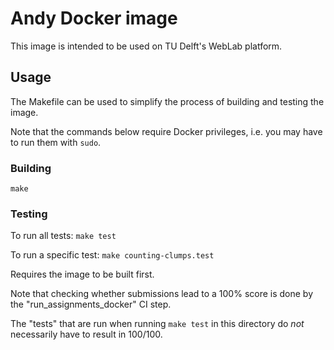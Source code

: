 # Andy Docker image

This image is intended to be used on TU Delft's WebLab platform.

## Usage

The Makefile can be used to simplify the process of building and testing the image.

Note that the commands below require Docker privileges, i.e. you may have to run them with `sudo`.

### Building

`make`

### Testing

To run all tests:
`make test`

To run a specific test:
`make counting-clumps.test`

Requires the image to be built first.

Note that checking whether submissions lead to a 100% score is done by the "run_assignments_docker" CI step. 

The "tests" that are run when running `make test` in this directory do *not* necessarily have to result in 100/100.
